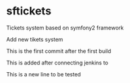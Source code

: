sftickets
========================

Tickets system based on symfony2 framework

Add new tikets system

This is the first commit after the first build

This is added after connecting jenkins to 

This is a new line to be tested
